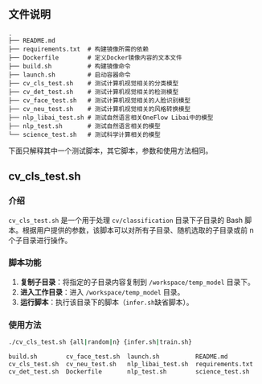 ## 文件说明
```
.
├── README.md
├── requirements.txt  # 构建镜像所需的依赖
├── Dockerfile        # 定义Docker镜像内容的文本文件
├── build.sh          # 构建镜像命令
├── launch.sh         # 启动容器命令
├── cv_cls_test.sh    # 测试计算机视觉相关的分类模型
├── cv_det_test.sh    # 测试计算机视觉相关的检测模型
├── cv_face_test.sh   # 测试计算机视觉相关的人脸识别模型
├── cv_neu_test.sh    # 测试计算机视觉相关的风格转换模型
├── nlp_libai_test.sh # 测试自然语言相关OneFlow Libai中的模型
├── nlp_test.sh       # 测试自然语言相关的模型
└── science_test.sh   # 测试科学计算相关的模型

```
下面只解释其中一个测试脚本，其它脚本，参数和使用方法相同。
## cv_cls_test.sh

### 介绍
`cv_cls_test.sh` 是一个用于处理 `cv/classification` 目录下子目录的 Bash 脚本。根据用户提供的参数，该脚本可以对所有子目录、随机选取的子目录或前 n 个子目录进行操作。

### 脚本功能
1. **复制子目录**：将指定的子目录内容复制到 `/workspace/temp_model` 目录下。
2. **进入工作目录**：进入 `/workspace/temp_model` 目录。
3. **运行脚本**：执行该目录下的脚本（`infer.sh`缺省脚本）。

### 使用方法

```bash
./cv_cls_test.sh {all|random|n} {infer.sh|train.sh}

build.sh        cv_face_test.sh  launch.sh          README.md
cv_cls_test.sh  cv_neu_test.sh   nlp_libai_test.sh  requirements.txt
cv_det_test.sh  Dockerfile       nlp_test.sh        science_test.sh
